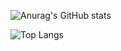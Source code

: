 ![Anurag's GitHub stats](https://github-readme-stats.vercel.app/api?username=peternjathi&show_icons=true)

![Top Langs](https://github-readme-stats.vercel.app/api/top-langs/?username=peternjathi&size_weight=0.5&count_weight=0.5)


